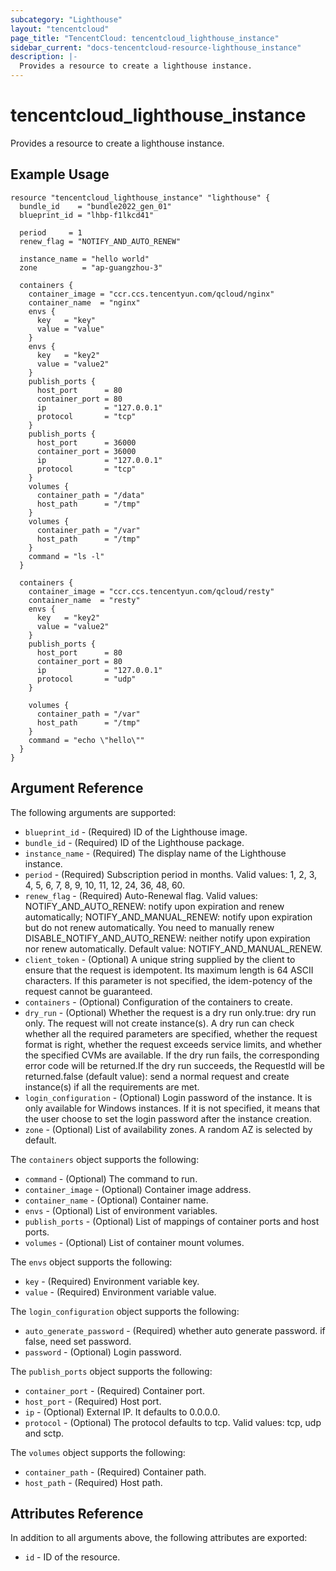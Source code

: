 ```yaml
---
subcategory: "Lighthouse"
layout: "tencentcloud"
page_title: "TencentCloud: tencentcloud_lighthouse_instance"
sidebar_current: "docs-tencentcloud-resource-lighthouse_instance"
description: |-
  Provides a resource to create a lighthouse instance.
---
```


# tencentcloud_lighthouse_instance

Provides a resource to create a lighthouse instance.

## Example Usage

```hcl
resource "tencentcloud_lighthouse_instance" "lighthouse" {
  bundle_id    = "bundle2022_gen_01"
  blueprint_id = "lhbp-f1lkcd41"

  period     = 1
  renew_flag = "NOTIFY_AND_AUTO_RENEW"

  instance_name = "hello world"
  zone          = "ap-guangzhou-3"

  containers {
    container_image = "ccr.ccs.tencentyun.com/qcloud/nginx"
    container_name  = "nginx"
    envs {
      key   = "key"
      value = "value"
    }
    envs {
      key   = "key2"
      value = "value2"
    }
    publish_ports {
      host_port      = 80
      container_port = 80
      ip             = "127.0.0.1"
      protocol       = "tcp"
    }
    publish_ports {
      host_port      = 36000
      container_port = 36000
      ip             = "127.0.0.1"
      protocol       = "tcp"
    }
    volumes {
      container_path = "/data"
      host_path      = "/tmp"
    }
    volumes {
      container_path = "/var"
      host_path      = "/tmp"
    }
    command = "ls -l"
  }

  containers {
    container_image = "ccr.ccs.tencentyun.com/qcloud/resty"
    container_name  = "resty"
    envs {
      key   = "key2"
      value = "value2"
    }
    publish_ports {
      host_port      = 80
      container_port = 80
      ip             = "127.0.0.1"
      protocol       = "udp"
    }

    volumes {
      container_path = "/var"
      host_path      = "/tmp"
    }
    command = "echo \"hello\""
  }
}
```

## Argument Reference

The following arguments are supported:

* `blueprint_id` - (Required) ID of the Lighthouse image.
* `bundle_id` - (Required) ID of the Lighthouse package.
* `instance_name` - (Required) The display name of the Lighthouse instance.
* `period` - (Required) Subscription period in months. Valid values: 1, 2, 3, 4, 5, 6, 7, 8, 9, 10, 11, 12, 24, 36, 48, 60.
* `renew_flag` - (Required) Auto-Renewal flag. Valid values: NOTIFY_AND_AUTO_RENEW: notify upon expiration and renew automatically; NOTIFY_AND_MANUAL_RENEW: notify upon expiration but do not renew automatically. You need to manually renew DISABLE_NOTIFY_AND_AUTO_RENEW: neither notify upon expiration nor renew automatically. Default value: NOTIFY_AND_MANUAL_RENEW.
* `client_token` - (Optional) A unique string supplied by the client to ensure that the request is idempotent. Its maximum length is 64 ASCII characters. If this parameter is not specified, the idem-potency of the request cannot be guaranteed.
* `containers` - (Optional) Configuration of the containers to create.
* `dry_run` - (Optional) Whether the request is a dry run only.true: dry run only. The request will not create instance(s). A dry run can check whether all the required parameters are specified, whether the request format is right, whether the request exceeds service limits, and whether the specified CVMs are available. If the dry run fails, the corresponding error code will be returned.If the dry run succeeds, the RequestId will be returned.false (default value): send a normal request and create instance(s) if all the requirements are met.
* `login_configuration` - (Optional) Login password of the instance. It is only available for Windows instances. If it is not specified, it means that the user choose to set the login password after the instance creation.
* `zone` - (Optional) List of availability zones. A random AZ is selected by default.

The `containers` object supports the following:

* `command` - (Optional) The command to run.
* `container_image` - (Optional) Container image address.
* `container_name` - (Optional) Container name.
* `envs` - (Optional) List of environment variables.
* `publish_ports` - (Optional) List of mappings of container ports and host ports.
* `volumes` - (Optional) List of container mount volumes.

The `envs` object supports the following:

* `key` - (Required) Environment variable key.
* `value` - (Required) Environment variable value.

The `login_configuration` object supports the following:

* `auto_generate_password` - (Required) whether auto generate password. if false, need set password.
* `password` - (Optional) Login password.

The `publish_ports` object supports the following:

* `container_port` - (Required) Container port.
* `host_port` - (Required) Host port.
* `ip` - (Optional) External IP. It defaults to 0.0.0.0.
* `protocol` - (Optional) The protocol defaults to tcp. Valid values: tcp, udp and sctp.

The `volumes` object supports the following:

* `container_path` - (Required) Container path.
* `host_path` - (Required) Host path.

## Attributes Reference

In addition to all arguments above, the following attributes are exported:

* `id` - ID of the resource.



